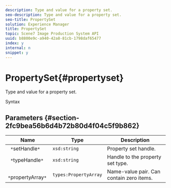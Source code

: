 ```yaml
---
description: Type and value for a property set.
seo-description: Type and value for a property set.
seo-title: PropertySet
solution: Experience Manager
title: PropertySet
topic: Scene7 Image Production System API
uuid: b8800e9c-a940-42a8-81cb-1798daf65477
index: y
internal: n
snippet: y
---
```


# PropertySet{#propertyset}

Type and value for a property set.

 Syntax 

## Parameters {#section-2fc9bea56b6d4b72b80d4f04c5f9b862}

|  Name  | Type  | Description  |
|---|---|---|
|  ` *`setHandle`*`  | `xsd:string`  | Property set handle.  |
|  ` *`typeHandle`*`  | `xsd:string`  | Handle to the property set type.  |
|  ` *`propertyArray`*`  | `types:PropertyArray`  | Name-value pair. Can contain zero items.  |

